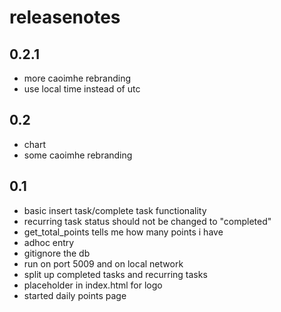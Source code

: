 # releasenotes

## 0.2.1
- more caoimhe rebranding
- use local time instead of utc

## 0.2
- chart
- some caoimhe rebranding

## 0.1
- basic insert task/complete task functionality
- recurring task status should not be changed to "completed"
- get_total_points tells me how many points i have
- adhoc entry
- gitignore the db
- run on port 5009 and on local network
- split up completed tasks and recurring tasks
- placeholder in index.html for logo
- started daily points page